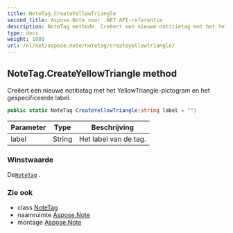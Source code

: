 ```yaml
---
title: NoteTag.CreateYellowTriangle
second_title: Aspose.Note voor .NET API-referentie
description: NoteTag methode. Creëert een nieuwe notitietag met het YellowTrianglepictogram en het gespecificeerde label.
type: docs
weight: 1080
url: /nl/net/aspose.note/notetag/createyellowtriangle/
---
```

## NoteTag.CreateYellowTriangle method

Creëert een nieuwe notitietag met het YellowTriangle-pictogram en het gespecificeerde label.

```csharp
public static NoteTag CreateYellowTriangle(string label = "")
```

| Parameter | Type | Beschrijving |
| --- | --- | --- |
| label | String | Het label van de tag. |

### Winstwaarde

De[`NoteTag`](../) .

### Zie ook

* class [NoteTag](../)
* naamruimte [Aspose.Note](../../notetag/)
* montage [Aspose.Note](../../../)


